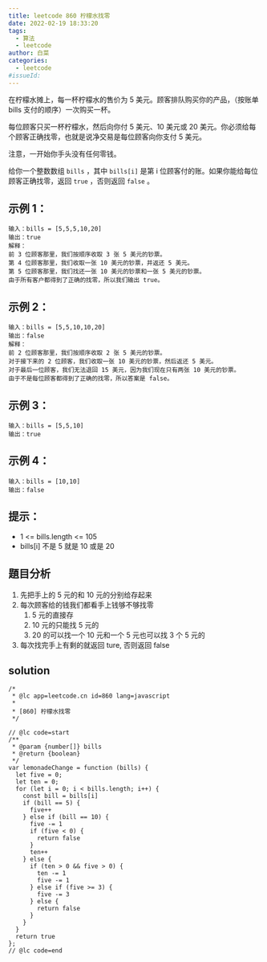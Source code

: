 ```yaml
---
title: leetcode 860 柠檬水找零
date: 2022-02-19 18:33:20
tags:
  - 算法
  - leetcode
author: 白菜
categories:
  - leetcode
#issueId:
---
```


在柠檬水摊上，每一杯柠檬水的售价为 5 美元。顾客排队购买你的产品，（按账单 bills 支付的顺序）一次购买一杯。

每位顾客只买一杯柠檬水，然后向你付 5 美元、10 美元或 20 美元。你必须给每个顾客正确找零，也就是说净交易是每位顾客向你支付 5 美元。

注意，一开始你手头没有任何零钱。

给你一个整数数组 `bills` ，其中 `bills[i]` 是第 i 位顾客付的账。如果你能给每位顾客正确找零，返回 `true` ，否则返回 `false` 。

## 示例 1：

```
输入：bills = [5,5,5,10,20]
输出：true
解释：
前 3 位顾客那里，我们按顺序收取 3 张 5 美元的钞票。
第 4 位顾客那里，我们收取一张 10 美元的钞票，并返还 5 美元。
第 5 位顾客那里，我们找还一张 10 美元的钞票和一张 5 美元的钞票。
由于所有客户都得到了正确的找零，所以我们输出 true。
```

## 示例 2：

```
输入：bills = [5,5,10,10,20]
输出：false
解释：
前 2 位顾客那里，我们按顺序收取 2 张 5 美元的钞票。
对于接下来的 2 位顾客，我们收取一张 10 美元的钞票，然后返还 5 美元。
对于最后一位顾客，我们无法退回 15 美元，因为我们现在只有两张 10 美元的钞票。
由于不是每位顾客都得到了正确的找零，所以答案是 false。
```

## 示例 3：

```
输入：bills = [5,5,10]
输出：true
```

## 示例 4：

```
输入：bills = [10,10]
输出：false
```

## 提示：

- 1 <= bills.length <= 105
- bills[i] 不是 5 就是 10 或是 20

## 題目分析

1. 先把手上的 5 元的和 10 元的分别给存起来
2. 每次顾客给的钱我们都看手上钱够不够找零
   1. 5 元的直接存
   2. 10 元的只能找 5 元的
   3. 20 的可以找一个 10 元和一个 5 元也可以找 3 个 5 元的
3. 每次找完手上有剩的就返回 ture, 否则返回 false

## solution

```
/*
 * @lc app=leetcode.cn id=860 lang=javascript
 *
 * [860] 柠檬水找零
 */

// @lc code=start
/**
 * @param {number[]} bills
 * @return {boolean}
 */
var lemonadeChange = function (bills) {
  let five = 0;
  let ten = 0;
  for (let i = 0; i < bills.length; i++) {
    const bill = bills[i]
    if (bill == 5) {
      five++
    } else if (bill == 10) {
      five -= 1
      if (five < 0) {
        return false
      }
      ten++
    } else {
      if (ten > 0 && five > 0) {
        ten -= 1
        five -= 1
      } else if (five >= 3) {
        five -= 3
      } else {
        return false
      }
    }
  }
  return true
};
// @lc code=end

```

